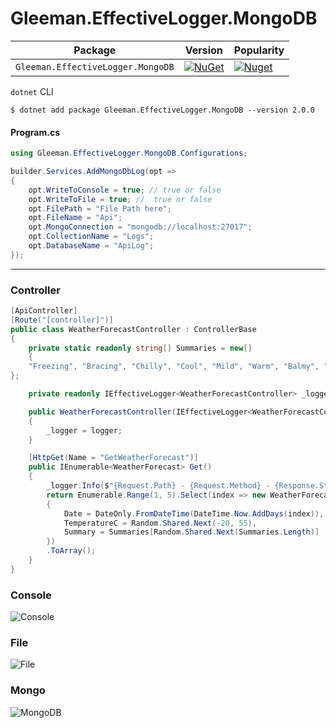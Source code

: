 # Gleeman.EffectiveLogger.MongoDB

| Package |  Version | Popularity |
| ------- | ----- | ----- |
| `Gleeman.EffectiveLogger.MongoDB` | [![NuGet](https://img.shields.io/nuget/v/Gleeman.EffectiveLogger.MongoDB.svg)](https://www.nuget.org/packages/Gleeman.EffectiveLogger.MongoDB) | [![Nuget](https://img.shields.io/nuget/dt/Gleeman.EffectiveLogger.MongoDB.svg)](https://www.nuget.org/packages/Gleeman.EffectiveLogger.MongoDB)

`dotnet` CLI
```
$ dotnet add package Gleeman.EffectiveLogger.MongoDB --version 2.0.0
```
#### Program.cs
```csharp
using Gleeman.EffectiveLogger.MongoDB.Configurations;
```
```csharp
builder.Services.AddMongoDbLog(opt =>
{
    opt.WriteToConsole = true; // true or false
    opt.WriteToFile = true; //  true or false
    opt.FilePath = "File Path here";
    opt.FileName = "Api";
    opt.MongoConnection = "mongodb://localhost:27017";
    opt.CollectionName = "Logs";
    opt.DatabaseName = "ApiLog";
});
```
<hr>


### Controller
```csharp
[ApiController]
[Route("[controller]")]
public class WeatherForecastController : ControllerBase
{
    private static readonly string[] Summaries = new[]
    {
    "Freezing", "Bracing", "Chilly", "Cool", "Mild", "Warm", "Balmy", "Hot", "Sweltering", "Scorching"
};

    private readonly IEffectiveLogger<WeatherForecastController> _logger;

    public WeatherForecastController(IEffectiveLogger<WeatherForecastController> logger)
    {
        _logger = logger;
    }

    [HttpGet(Name = "GetWeatherForecast")]
    public IEnumerable<WeatherForecast> Get()
    {
        _logger.Info($"{Request.Path} - {Request.Method} - {Response.StatusCode}");
        return Enumerable.Range(1, 5).Select(index => new WeatherForecast
        {
            Date = DateOnly.FromDateTime(DateTime.Now.AddDays(index)),
            TemperatureC = Random.Shared.Next(-20, 55),
            Summary = Summaries[Random.Shared.Next(Summaries.Length)]
        })
        .ToArray();
    }
}
```
### Console
![Console](https://github.com/oznakdn/EffectiveLoggerMongoDB/assets/79724084/d30d22a0-49c8-4831-8b47-cbf67b18eb49)

### File
![File](https://github.com/oznakdn/EffectiveLoggerMongoDB/assets/79724084/51a4b6d0-ec33-4419-9ef5-fb72202dca09)

### Mongo
![MongoDB](https://github.com/oznakdn/EffectiveLoggerMongoDB/assets/79724084/72de875f-e1c1-48ee-9250-ee9106cb8dd8)




